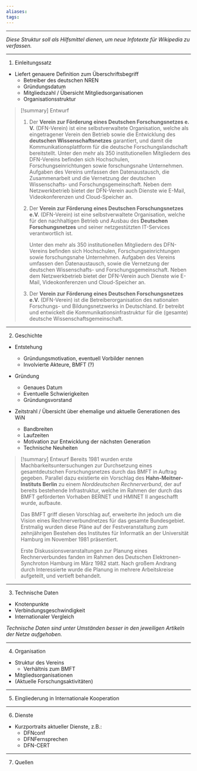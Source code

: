 ```yaml
---
aliases: 
tags:
---
```


***
*Diese Struktur soll als Hilfsmittel dienen, um neue Infotexte für Wikipedia zu verfassen.*
***

1. Einleitungssatz

- Liefert genauere Definition zum Überschriftsbegriff
  - Betreiber des deutschen NREN
  - Gründungsdatum
  - Mitgliedszahl / Übersicht Mitgliedsorganisationen
  - Organisationsstruktur

> [!summary] Entwurf 
> 1. Der **Verein zur Förderung eines Deutschen Forschungsnetzes e. V.** (DFN-Verein) ist eine selbstverwaltete Organisation, welche als eingetragener Verein den Betrieb sowie die Entwicklung des **deutschen Wissenschaftsnetzes** garantiert, und damit die Kommunikationsplattform für die deutsche Forschungslandschaft bereitstellt.
>    Unter den mehr als 350 institutionellen Mitgliedern des DFN-Vereins befinden sich Hochschulen, Forschungseinrichtungen sowie forschungsnahe Unternehmen.
>    Aufgaben des Vereins umfassen den Datenaustausch, die Zusammenarbeit und die Vernetzung der deutschen Wissenschafts- und Forschungsgemeinschaft. Neben dem Netzwerkbetrieb bietet der DFN-Verein auch Dienste wie E-Mail, Videokonferenzen und Cloud-Speicher an.
> 
> 2. Der **Verein zur Förderung eines Deutschen Forschungsnetzes e.V.** (DFN-Verein) ist eine selbstverwaltete Organisation, welche für den nachhaltigen Betrieb und Ausbau des **Deutschen Forschungsnetzes** und seiner netzgestützten IT-Services verantwortlich ist.
>    
>    Unter den mehr als 350 institutionellen Mitgliedern des DFN-Vereins befinden sich Hochschulen, Forschungseinrichtungen sowie forschungsnahe Unternehmen.
>    Aufgaben des Vereins umfassen den Datenaustausch, sowie die Vernetzung der deutschen Wissenschafts- und Forschungsgemeinschaft. Neben dem Netzwerkbetrieb bietet der DFN-Verein auch Dienste wie E-Mail, Videokonferenzen und Cloud-Speicher an.
> 
> 3. Der **Verein zur Förderung eines Deutschen Forschungsnetzes e.V.** (DFN-Verein) ist die Betreiberorganisation des nationalen Forschungs- und Bildungsnetzwerks in Deutschland. Er betreibt und entwickelt die Kommunikationsinfrastruktur für die (gesamte) deutsche Wissenschaftsgemeinschaft.

***

2. Geschichte

- Entstehung
  - Gründungsmotivation, eventuell Vorbilder nennen
  - Involvierte Akteure, BMFT (?)

- Gründung
  - Genaues Datum
  - Eventuelle Schwierigkeiten
  - Gründungsvorstand

- Zeitstrahl / Übersicht über ehemalige und aktuelle Generationen des WiN
  - Bandbreiten
  - Laufzeiten
  - Motivation zur Entwicklung der nächsten Generation
  - Technische Neuheiten

> [!summary] Entwurf 
> Bereits 1981 wurden erste Machbarkeitsuntersuchungen zur Durchsetzung eines gesamtdeutschen Forschungsnetzes durch das BMFT in Auftrag gegeben. Parallel dazu existierte ein Vorschlag des **Hahn-Meitner-Instituts Berlin** zu einem *Norddeutschen Rechnerverbund*, der auf bereits bestehende Infrastruktur, welche im Rahmen der durch das BMFT geförderten Vorhaben BERNET und HMINET II angeschafft wurde, aufbaute.
> 
> Das BMFT griff diesen Vorschlag auf, erweiterte ihn jedoch um die Vision eines Rechnerverbundnetzes für das gesamte Bundesgebiet. Erstmalig wurden diese Pläne auf der Festveranstaltung zum zehnjährigen Bestehen des Institutes für Informatik an der Universität Hamburg im November 1981 präsentiert.
> 
> Erste Diskussionsveranstaltungen zur Planung eines Rechnerverbundes fanden im Rahmen des Deutschen Elektronen-Synchroton Hamburg im März 1982 statt. Nach großem Andrang durch Interessierte wurde die Planung in mehrere Arbeitskreise aufgeteilt, und vertieft behandelt.

***

3. Technische Daten

- Knotenpunkte
- Verbindungsgeschwindigkeit
- Internationaler Vergleich

*Technische Daten sind unter Umständen besser in den jeweiligen Artikeln der Netze aufgehoben.*

***

4. Organisation

- Struktur des Vereins
  - Verhältnis zum BMFT
- Mitgliedsorganisationen
- (Aktuelle Forschungsaktivitäten)

***

5. Eingliederung in Internationale Kooperation

***

6. Dienste

- Kurzportraits aktueller Dienste, z.B.:
  - DFNconf
  - DFNFernsprechen
  - DFN-CERT

***

7. Quellen
